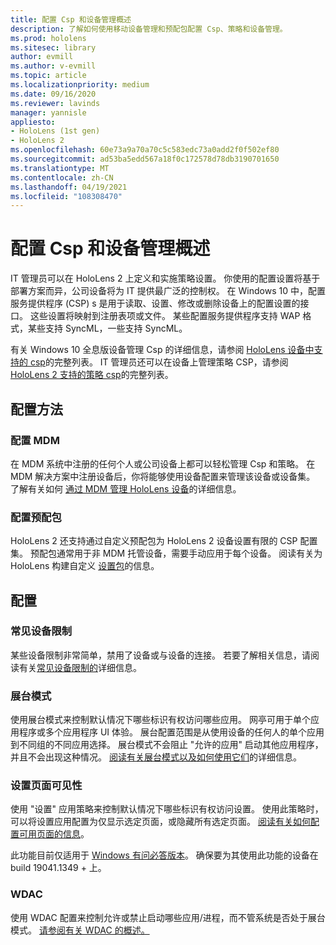 ```yaml
---
title: 配置 Csp 和设备管理概述
description: 了解如何使用移动设备管理和预配包配置 Csp、策略和设备管理。
ms.prod: hololens
ms.sitesec: library
author: evmill
ms.author: v-evmill
ms.topic: article
ms.localizationpriority: medium
ms.date: 09/16/2020
ms.reviewer: lavinds
manager: yannisle
appliesto:
- HoloLens (1st gen)
- HoloLens 2
ms.openlocfilehash: 60e73a9a70a70c5c583edc73a0add2f0f502ef80
ms.sourcegitcommit: ad53ba5edd567a18f0c172578d78db3190701650
ms.translationtype: MT
ms.contentlocale: zh-CN
ms.lasthandoff: 04/19/2021
ms.locfileid: "108308470"
---
```

# <a name="configure-csps-and-device-management-overview"></a>配置 Csp 和设备管理概述

IT 管理员可以在 HoloLens 2 上定义和实施策略设置。 你使用的配置设置将基于部署方案而异，公司设备将为 IT 提供最广泛的控制权。 在 Windows 10 中，配置服务提供程序 (CSP) s 是用于读取、设置、修改或删除设备上的配置设置的接口。 这些设置将映射到注册表项或文件。 某些配置服务提供程序支持 WAP 格式，某些支持 SyncML，一些支持 SyncML。

有关 Windows 10 全息版设备管理 Csp 的详细信息，请参阅 [HoloLens 设备中支持的 csp](https://docs.microsoft.com/windows/client-management/mdm/configuration-service-provider-reference#hololens)的完整列表。
IT 管理员还可以在设备上管理策略 CSP，请参阅 [HoloLens 2 支持的策略 csp](https://docs.microsoft.com/windows/client-management/mdm/policy-csps-supported-by-hololens2)的完整列表。

## <a name="configuration-methods"></a>配置方法

### <a name="configure-with-mdm"></a>配置 MDM

在 MDM 系统中注册的任何个人或公司设备上都可以轻松管理 Csp 和策略。 在 MDM 解决方案中注册设备后，你将能够使用设备配置来管理该设备或设备集。 了解有关如何 [通过 MDM 管理 HoloLens 设备](hololens-mdm-configure.md)的详细信息。

### <a name="configure-with-provisioning-packages"></a>配置预配包

HoloLens 2 还支持通过自定义预配包为 HoloLens 2 设备设置有限的 CSP 配置集。 预配包通常用于非 MDM 托管设备，需要手动应用于每个设备。 阅读有关为 HoloLens 构建自定义 [设置包](https://docs.microsoft.com/hololens/hololens-provisioning)的信息。

## <a name="configurations"></a>配置

### <a name="common-device-restrictions"></a>常见设备限制

某些设备限制非常简单，禁用了设备或与设备的连接。 若要了解相关信息，请阅读有关[常见设备限制的](hololens-common-device-restrictions.md)详细信息。

### <a name="kiosk-modes"></a>展台模式

使用展台模式来控制默认情况下哪些标识有权访问哪些应用。 网亭可用于单个应用程序或多个应用程序 UI 体验。 展台配置范围是从使用设备的任何人的单个应用到不同组的不同应用选择。 展台模式不会阻止 "允许的应用" 启动其他应用程序，并且不会出现这种情况。 [阅读有关展台模式以及如何使用它们](hololens-kiosk.md)的详细信息。

### <a name="settings-page-visibility"></a>设置页面可见性

使用 "设置" 应用策略来控制默认情况下哪些标识有权访问设置。 使用此策略时，可以将设置应用配置为仅显示选定页面，或隐藏所有选定页面。 [阅读有关如何配置可用页面的信息](settings-uri-list.md)。

此功能目前仅适用于 [Windows 有问必答版本](hololens-insider.md)。 确保要为其使用此功能的设备在 build 19041.1349 + 上。

### <a name="wdac"></a>WDAC

使用 WDAC 配置来控制允许或禁止启动哪些应用/进程，而不管系统是否处于展台模式。
[请参阅有关 WDAC 的概述。](windows-defender-application-control-wdac.md)

